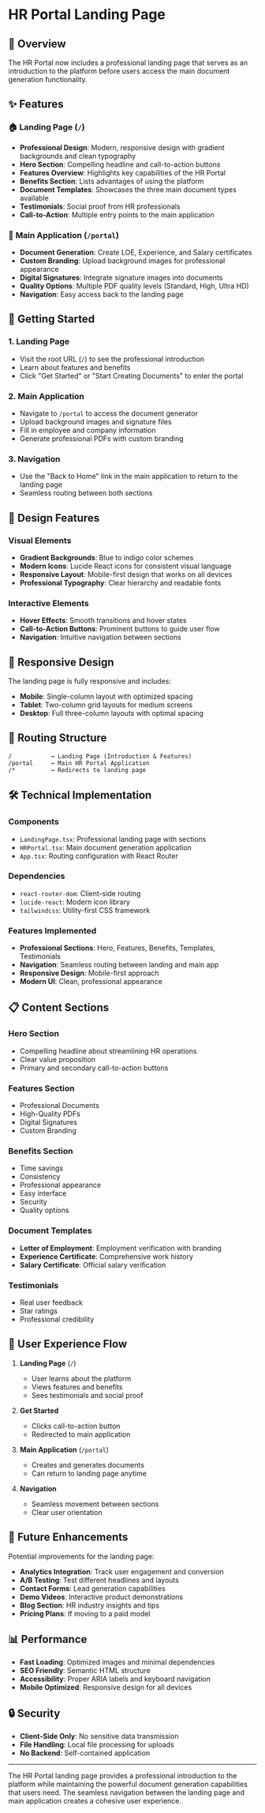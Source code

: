# HR Portal Landing Page

## 🎯 Overview

The HR Portal now includes a professional landing page that serves as an introduction to the platform before users access the main document generation functionality.

## ✨ Features

### 🏠 **Landing Page (`/`)**
- **Professional Design**: Modern, responsive design with gradient backgrounds and clean typography
- **Hero Section**: Compelling headline and call-to-action buttons
- **Features Overview**: Highlights key capabilities of the HR Portal
- **Benefits Section**: Lists advantages of using the platform
- **Document Templates**: Showcases the three main document types available
- **Testimonials**: Social proof from HR professionals
- **Call-to-Action**: Multiple entry points to the main application

### 🔧 **Main Application (`/portal`)**
- **Document Generation**: Create LOE, Experience, and Salary certificates
- **Custom Branding**: Upload background images for professional appearance
- **Digital Signatures**: Integrate signature images into documents
- **Quality Options**: Multiple PDF quality levels (Standard, High, Ultra HD)
- **Navigation**: Easy access back to the landing page

## 🚀 Getting Started

### 1. **Landing Page**
- Visit the root URL (`/`) to see the professional introduction
- Learn about features and benefits
- Click "Get Started" or "Start Creating Documents" to enter the portal

### 2. **Main Application**
- Navigate to `/portal` to access the document generator
- Upload background images and signature files
- Fill in employee and company information
- Generate professional PDFs with custom branding

### 3. **Navigation**
- Use the "Back to Home" link in the main application to return to the landing page
- Seamless routing between both sections

## 🎨 Design Features

### **Visual Elements**
- **Gradient Backgrounds**: Blue to indigo color schemes
- **Modern Icons**: Lucide React icons for consistent visual language
- **Responsive Layout**: Mobile-first design that works on all devices
- **Professional Typography**: Clear hierarchy and readable fonts

### **Interactive Elements**
- **Hover Effects**: Smooth transitions and hover states
- **Call-to-Action Buttons**: Prominent buttons to guide user flow
- **Navigation**: Intuitive navigation between sections

## 📱 Responsive Design

The landing page is fully responsive and includes:
- **Mobile**: Single-column layout with optimized spacing
- **Tablet**: Two-column grid layouts for medium screens
- **Desktop**: Full three-column layouts with optimal spacing

## 🔗 Routing Structure

```
/           → Landing Page (Introduction & Features)
/portal     → Main HR Portal Application
/*          → Redirects to landing page
```

## 🛠️ Technical Implementation

### **Components**
- `LandingPage.tsx`: Professional landing page with sections
- `HRPortal.tsx`: Main document generation application
- `App.tsx`: Routing configuration with React Router

### **Dependencies**
- `react-router-dom`: Client-side routing
- `lucide-react`: Modern icon library
- `tailwindcss`: Utility-first CSS framework

### **Features Implemented**
- **Professional Sections**: Hero, Features, Benefits, Templates, Testimonials
- **Navigation**: Seamless routing between landing and main app
- **Responsive Design**: Mobile-first approach
- **Modern UI**: Clean, professional appearance

## 📋 Content Sections

### **Hero Section**
- Compelling headline about streamlining HR operations
- Clear value proposition
- Primary and secondary call-to-action buttons

### **Features Section**
- Professional Documents
- High-Quality PDFs
- Digital Signatures
- Custom Branding

### **Benefits Section**
- Time savings
- Consistency
- Professional appearance
- Easy interface
- Security
- Quality options

### **Document Templates**
- **Letter of Employment**: Employment verification with branding
- **Experience Certificate**: Comprehensive work history
- **Salary Certificate**: Official salary verification

### **Testimonials**
- Real user feedback
- Star ratings
- Professional credibility

## 🎯 User Experience Flow

1. **Landing Page** (`/`)
   - User learns about the platform
   - Views features and benefits
   - Sees testimonials and social proof

2. **Get Started**
   - Clicks call-to-action button
   - Redirected to main application

3. **Main Application** (`/portal`)
   - Creates and generates documents
   - Can return to landing page anytime

4. **Navigation**
   - Seamless movement between sections
   - Clear user orientation

## 🚀 Future Enhancements

Potential improvements for the landing page:
- **Analytics Integration**: Track user engagement and conversion
- **A/B Testing**: Test different headlines and layouts
- **Contact Forms**: Lead generation capabilities
- **Demo Videos**: Interactive product demonstrations
- **Blog Section**: HR industry insights and tips
- **Pricing Plans**: If moving to a paid model

## 📊 Performance

- **Fast Loading**: Optimized images and minimal dependencies
- **SEO Friendly**: Semantic HTML structure
- **Accessibility**: Proper ARIA labels and keyboard navigation
- **Mobile Optimized**: Responsive design for all devices

## 🔒 Security

- **Client-Side Only**: No sensitive data transmission
- **File Handling**: Local file processing for uploads
- **No Backend**: Self-contained application

---

The HR Portal landing page provides a professional introduction to the platform while maintaining the powerful document generation capabilities that users need. The seamless navigation between the landing page and main application creates a cohesive user experience.
